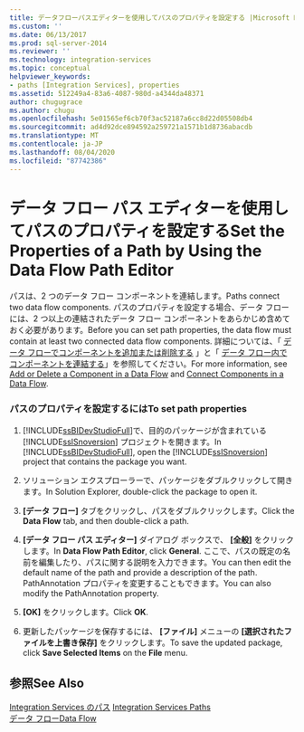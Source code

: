 ```yaml
---
title: データフローパスエディターを使用してパスのプロパティを設定する |Microsoft Docs
ms.custom: ''
ms.date: 06/13/2017
ms.prod: sql-server-2014
ms.reviewer: ''
ms.technology: integration-services
ms.topic: conceptual
helpviewer_keywords:
- paths [Integration Services], properties
ms.assetid: 512249a4-83a6-4087-980d-a4344da48371
author: chugugrace
ms.author: chugu
ms.openlocfilehash: 5e01565ef6cb70f3ac52187a6cc8d22d05508db4
ms.sourcegitcommit: ad4d92dce894592a259721a1571b1d8736abacdb
ms.translationtype: MT
ms.contentlocale: ja-JP
ms.lasthandoff: 08/04/2020
ms.locfileid: "87742386"
---
```

# <a name="set-the-properties-of-a-path-by-using-the-data-flow-path-editor"></a><span data-ttu-id="6535d-102">データ フロー パス エディターを使用してパスのプロパティを設定する</span><span class="sxs-lookup"><span data-stu-id="6535d-102">Set the Properties of a Path by Using the Data Flow Path Editor</span></span>
  <span data-ttu-id="6535d-103">パスは、2 つのデータ フロー コンポーネントを連結します。</span><span class="sxs-lookup"><span data-stu-id="6535d-103">Paths connect two data flow components.</span></span> <span data-ttu-id="6535d-104">パスのプロパティを設定する場合、データ フローには、2 つ以上の連結されたデータ フロー コンポーネントをあらかじめ含めておく必要があります。</span><span class="sxs-lookup"><span data-stu-id="6535d-104">Before you can set path properties, the data flow must contain at least two connected data flow components.</span></span> <span data-ttu-id="6535d-105">詳細については、「 [データ フローでコンポーネントを追加または削除する](data-flow/add-or-delete-a-component-in-a-data-flow.md) 」と「 [データ フロー内でコンポーネントを連結する](data-flow/connect-components-in-a-data-flow.md)」を参照してください。</span><span class="sxs-lookup"><span data-stu-id="6535d-105">For more information, see [Add or Delete a Component in a Data Flow](data-flow/add-or-delete-a-component-in-a-data-flow.md) and [Connect Components in a Data Flow](data-flow/connect-components-in-a-data-flow.md).</span></span>  
  
### <a name="to-set-path-properties"></a><span data-ttu-id="6535d-106">パスのプロパティを設定するには</span><span class="sxs-lookup"><span data-stu-id="6535d-106">To set path properties</span></span>  
  
1.  <span data-ttu-id="6535d-107">[!INCLUDE[ssBIDevStudioFull](../includes/ssbidevstudiofull-md.md)]で、目的のパッケージが含まれている [!INCLUDE[ssISnoversion](../includes/ssisnoversion-md.md)] プロジェクトを開きます。</span><span class="sxs-lookup"><span data-stu-id="6535d-107">In [!INCLUDE[ssBIDevStudioFull](../includes/ssbidevstudiofull-md.md)], open the [!INCLUDE[ssISnoversion](../includes/ssisnoversion-md.md)] project that contains the package you want.</span></span>  
  
2.  <span data-ttu-id="6535d-108">ソリューション エクスプローラーで、パッケージをダブルクリックして開きます。</span><span class="sxs-lookup"><span data-stu-id="6535d-108">In Solution Explorer, double-click the package to open it.</span></span>  
  
3.  <span data-ttu-id="6535d-109">**[データ フロー]** タブをクリックし、パスをダブルクリックします。</span><span class="sxs-lookup"><span data-stu-id="6535d-109">Click the **Data Flow** tab, and then double-click a path.</span></span>  
  
4.  <span data-ttu-id="6535d-110">**[データ フロー パス エディター]** ダイアログ ボックスで、 **[全般]** をクリックします。</span><span class="sxs-lookup"><span data-stu-id="6535d-110">In **Data Flow Path Editor**, click **General**.</span></span> <span data-ttu-id="6535d-111">ここで、パスの既定の名前を編集したり、パスに関する説明を入力できます。</span><span class="sxs-lookup"><span data-stu-id="6535d-111">You can then edit the default name of the path and provide a description of the path.</span></span> <span data-ttu-id="6535d-112">PathAnnotation プロパティを変更することもできます。</span><span class="sxs-lookup"><span data-stu-id="6535d-112">You can also modify the PathAnnotation property.</span></span>  
  
5.  <span data-ttu-id="6535d-113">**[OK]** をクリックします。</span><span class="sxs-lookup"><span data-stu-id="6535d-113">Click **OK**.</span></span>  
  
6.  <span data-ttu-id="6535d-114">更新したパッケージを保存するには、 **[ファイル]** メニューの **[選択されたファイルを上書き保存]** をクリックします。</span><span class="sxs-lookup"><span data-stu-id="6535d-114">To save the updated package, click **Save Selected Items** on the **File** menu.</span></span>  
  
## <a name="see-also"></a><span data-ttu-id="6535d-115">参照</span><span class="sxs-lookup"><span data-stu-id="6535d-115">See Also</span></span>  
 <span data-ttu-id="6535d-116">[Integration Services のパス](data-flow/integration-services-paths.md) </span><span class="sxs-lookup"><span data-stu-id="6535d-116">[Integration Services Paths](data-flow/integration-services-paths.md) </span></span>  
 [<span data-ttu-id="6535d-117">データ フロー</span><span class="sxs-lookup"><span data-stu-id="6535d-117">Data Flow</span></span>](data-flow/data-flow.md)  
  
  
